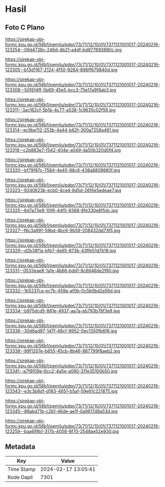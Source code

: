 # Hasil

## Foto C Plano

https://sirekap-obj-formc.kpu.go.id/56b1/pemilu/pdpr/73/71/12/10/01/7371121001017-20240216-123254--09d4738c-246d-4b21-a4df-bd877693880c.jpg

https://sirekap-obj-formc.kpu.go.id/56b1/pemilu/pdpr/73/71/12/10/01/7371121001017-20240216-123305--b13d1167-2124-4f50-9284-896ff679840d.jpg

https://sirekap-obj-formc.kpu.go.id/56b1/pemilu/pdpr/73/71/12/10/01/7371121001017-20240216-123308--50f814ff-5b69-45e5-bcc3-75e17a9f8ab3.jpg

https://sirekap-obj-formc.kpu.go.id/56b1/pemilu/pdpr/73/71/12/10/01/7371121001017-20240216-123311--3ac162cf-5b1b-4c77-a538-1c9635c02f58.jpg

https://sirekap-obj-formc.kpu.go.id/56b1/pemilu/pdpr/73/71/12/10/01/7371121001017-20240216-123314--ec9be112-253b-4a44-b62f-300a7258a461.jpg

https://sirekap-obj-formc.kpu.go.id/56b1/pemilu/pdpr/73/71/12/10/01/7371121001017-20240216-123318--c2b883e7-f542-404e-a049-da50b320d0f4.jpg

https://sirekap-obj-formc.kpu.go.id/56b1/pemilu/pdpr/73/71/12/10/01/7371121001017-20240216-123320--bf79f87c-7584-4e45-88c6-438a8809880f.jpg

https://sirekap-obj-formc.kpu.go.id/56b1/pemilu/pdpr/73/71/12/10/01/7371121001017-20240216-123323--92d0623b-ecb0-4ced-8d5d-26f6e5edeae7.jpg

https://sirekap-obj-formc.kpu.go.id/56b1/pemilu/pdpr/73/71/12/10/01/7371121001017-20240216-123325--6d7a73e8-10f6-4df5-9368-8fe330e8f5dc.jpg

https://sirekap-obj-formc.kpu.go.id/56b1/pemilu/pdpr/73/71/12/10/01/7371121001017-20240216-123327--f6c3a991-59bd-4bc6-9b59-208432dd73f5.jpg

https://sirekap-obj-formc.kpu.go.id/56b1/pemilu/pdpr/73/71/12/10/01/7371121001017-20240216-123329--d2b38f1a-bfb7-4e65-873b-43ffe51d7b18.jpg

https://sirekap-obj-formc.kpu.go.id/56b1/pemilu/pdpr/73/71/12/10/01/7371121001017-20240216-123331--0533eae8-1a1e-4b66-bdd1-8c6646de2f90.jpg

https://sirekap-obj-formc.kpu.go.id/56b1/pemilu/pdpr/73/71/12/10/01/7371121001017-20240216-123332--1b5237ca-ec7b-459a-af0b-0c5b0bd2a56d.jpg

https://sirekap-obj-formc.kpu.go.id/56b1/pemilu/pdpr/73/71/12/10/01/7371121001017-20240216-123334--b975dcd5-881e-4937-aa7a-eb793b78f3e8.jpg

https://sirekap-obj-formc.kpu.go.id/56b1/pemilu/pdpr/73/71/12/10/01/7371121001017-20240216-123336--30d6ad97-1d7f-49cf-9952-0ec1350fb6f8.jpg

https://sirekap-obj-formc.kpu.go.id/56b1/pemilu/pdpr/73/71/12/10/01/7371121001017-20240216-123338--99f1207e-b655-45cb-8b46-887799f8aeb2.jpg

https://sirekap-obj-formc.kpu.go.id/56b1/pemilu/pdpr/73/71/12/10/01/7371121001017-20240216-123341--a7f8f09e-6cc2-4a5e-a080-311e35100b50.jpg

https://sirekap-obj-formc.kpu.go.id/56b1/pemilu/pdpr/73/71/12/10/01/7371121001017-20240216-123343--e3c3b8d1-d183-4651-b5af-59e61c221875.jpg

https://sirekap-obj-formc.kpu.go.id/56b1/pemilu/pdpr/73/71/12/10/01/7371121001017-20240216-123345--86abd71b-c2b1-46de-ae1f-0a9617d8a53d.jpg

https://sirekap-obj-formc.kpu.go.id/56b1/pemilu/pdpr/73/71/12/10/01/7371121001017-20240216-123259--baa6f9b1-317b-4058-8f70-2548ae52e930.jpg


## Metadata

| Key        | Value               |
| ---------- | ------------------- |
| Time Stamp | 2024-02-17 13:05:41 |
| Kode Dapil | 7301                |



